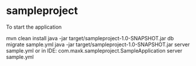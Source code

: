 # sampleproject
To start the application

mvn clean install
java -jar target/sampleproject-1.0-SNAPSHOT.jar db migrate sample.yml
java -jar target/sampleproject-1.0-SNAPSHOT.jar server sample.yml
or in IDE: com.maxk.sampleproject.SampleApplication server sample.yml
